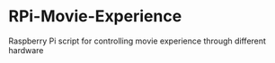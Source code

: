 # RPi-Movie-Experience
Raspberry Pi script for controlling movie experience through different hardware
